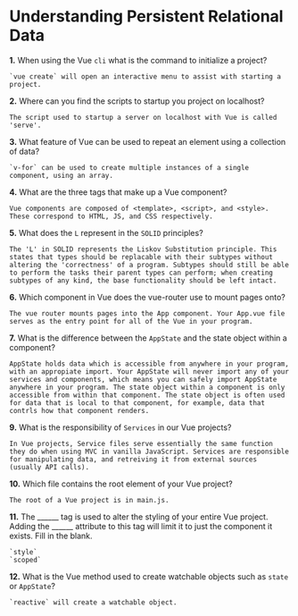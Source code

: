 # Understanding Persistent Relational Data

**1.** When using the Vue `cli` what is the command to initialize a project?
<!-- enter you answer in the space below -->
```
`vue create` will open an interactive menu to assist with starting a project.
```
**2.** Where can you find the scripts to startup you project on localhost?
<!-- enter you answer in the space below -->
```
The script used to startup a server on localhost with Vue is called 'serve'.
```
**3.** What feature of Vue can be used to repeat an element using a collection of data?
<!-- enter you answer in the space below -->
```
`v-for` can be used to create multiple instances of a single component, using an array.
```
**4.** What are the three tags that make up a Vue component?
<!-- enter you answer in the space below -->
```
Vue components are composed of <template>, <script>, and <style>. These correspond to HTML, JS, and CSS respectively.
```
**5.** What does the `L` represent in the `SOLID` principles?
<!-- enter you answer in the space below -->
```
The 'L' in SOLID represents the Liskov Substitution principle. This states that types should be replacable with their subtypes without altering the 'correctness' of a program. Subtypes should still be able to perform the tasks their parent types can perform; when creating subtypes of any kind, the base functionality should be left intact.
```
**6.** Which component in Vue does the vue-router use to mount pages onto?
<!-- enter you answer in the space below -->
```
The vue router mounts pages into the App component. Your App.vue file serves as the entry point for all of the Vue in your program.
```
**7.** What is the difference between the `AppState` and the state object within a component?
<!-- enter you answer in the space below -->
```
AppState holds data which is accessible from anywhere in your program, with an appropiate import. Your AppState will never import any of your services and components, which means you can safely import AppState anywhere in your program. The state object within a component is only accessible from within that component. The state object is often used for data that is local to that component, for example, data that contrls how that component renders. 
```
**9.** What is the responsibility of `Services` in our Vue projects?
<!-- enter you answer in the space below -->
```
In Vue projects, Service files serve essentially the same function they do when using MVC in vanilla JavaScript. Services are responsible for manipulating data, and retreiving it from external sources (usually API calls). 
```
**10.** Which file contains the root element of your Vue project?
<!-- enter you answer in the space below -->
```
The root of a Vue project is in main.js.
```
**11.** The ______ tag is used to alter the styling of your entire Vue project.  Adding the ______ attribute to this tag will limit it to just the component it exists.  Fill in the blank.
<!-- enter you answer in the space below -->
```
`style`
`scoped`
```
**12.** What is the Vue method used to create watchable objects such as `state` or `AppState`?
<!-- enter you answer in the space below -->
```
`reactive` will create a watchable object.
```